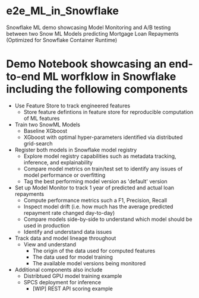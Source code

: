# e2e_ML_in_Snowflake

Snowflake ML demo showcasing Model Monitoring and A/B testing between two Snow ML Models predicting Mortgage Loan Repayments (Optimized for Snowflake Container Runtime)

# Demo Notebook showcasing an end-to-end ML worfklow in Snowflake including the following components
- Use Feature Store to track engineered features
    - Store feature defintions in feature store for reproducible computation of ML features
- Train two SnowML Models
    - Baseline XGboost
    - XGboost with optimal hyper-parameters identified via distributed grid-search
- Register both models in Snowflake model registry
    - Explore model registry capabilities such as metadata tracking, inference, and explainability
    - Compare model metrics on train/test set to identify any issues of model performance or overfitting
    - Tag the best performing model version as 'default' version
- Set up Model Monitor to track 1 year of predicted and actual loan repayments
    - Compute performance metrics such a F1, Precision, Recall
    - Inspect model drift (i.e. how much has the average predicted repayment rate changed day-to-day)
    - Compare models side-by-side to understand which model should be used in production
    - Identify and understand data issues
- Track data and model lineage throughout
    - View and understand
      - The origin of the data used for computed features
      - The data used for model training
      - The available model versions being monitored
- Additional components also include
    - Distribtued GPU model training example
    - SPCS deployment for inference
        - [WIP] REST API scoring example 
